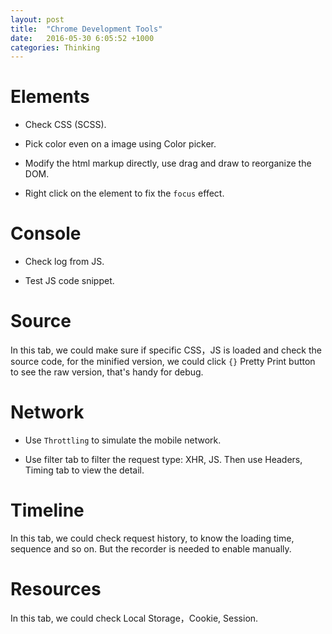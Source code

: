 ```yaml
---
layout: post
title:  "Chrome Development Tools"
date:   2016-05-30 6:05:52 +1000
categories: Thinking
---
```


Elements
========
- Check CSS (SCSS).

- Pick color even on a image using Color picker.

- Modify the html markup directly, use drag and draw to reorganize the DOM.

- Right click on the element to fix the `focus` effect.

Console
========
- Check log from JS.

- Test JS code snippet.

Source
=======
In this tab, we could make sure if specific CSS，JS is loaded and check the source code, for the minified version, we could click `{}` Pretty Print button to see the raw version, that's handy for debug. 

Network
=======
- Use `Throttling` to simulate the mobile network.

- Use filter tab to filter the request type: XHR, JS. Then use Headers, Timing tab to view the detail. 
 
Timeline
=========
In this tab, we could check request history, to know the loading time, sequence and so on. But the recorder is needed to enable manually.  

Resources
=========
In this tab, we could check Local Storage，Cookie, Session.
